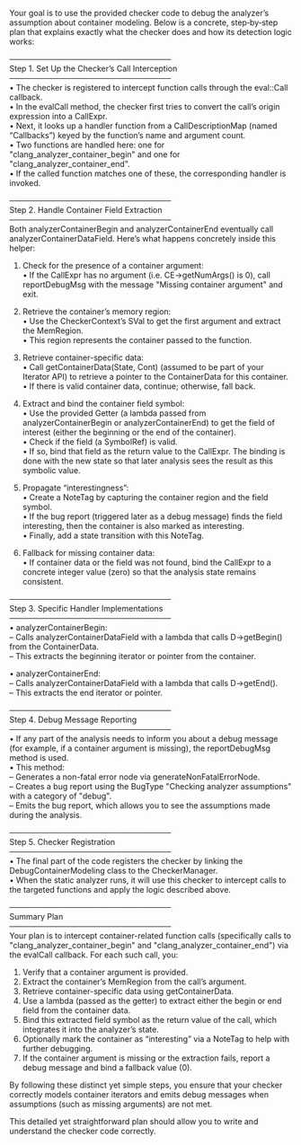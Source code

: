 Your goal is to use the provided checker code to debug the analyzer’s assumption about container modeling. Below is a concrete, step‐by‐step plan that explains exactly what the checker does and how its detection logic works:

─────────────────────────────  
Step 1. Set Up the Checker’s Call Interception  
─────────────────────────────  
• The checker is registered to intercept function calls through the eval::Call callback.  
• In the evalCall method, the checker first tries to convert the call’s origin expression into a CallExpr.  
• Next, it looks up a handler function from a CallDescriptionMap (named “Callbacks”) keyed by the function’s name and argument count.  
• Two functions are handled here: one for "clang_analyzer_container_begin" and one for "clang_analyzer_container_end".  
• If the called function matches one of these, the corresponding handler is invoked.

─────────────────────────────  
Step 2. Handle Container Field Extraction  
─────────────────────────────  
Both analyzerContainerBegin and analyzerContainerEnd eventually call analyzerContainerDataField. Here’s what happens concretely inside this helper:

1. Check for the presence of a container argument:  
   • If the CallExpr has no argument (i.e. CE->getNumArgs() is 0), call reportDebugMsg with the message "Missing container argument" and exit.

2. Retrieve the container’s memory region:  
   • Use the CheckerContext’s SVal to get the first argument and extract the MemRegion.  
   • This region represents the container passed to the function.

3. Retrieve container-specific data:  
   • Call getContainerData(State, Cont) (assumed to be part of your Iterator API) to retrieve a pointer to the ContainerData for this container.  
   • If there is valid container data, continue; otherwise, fall back.

4. Extract and bind the container field symbol:  
   • Use the provided Getter (a lambda passed from analyzerContainerBegin or analyzerContainerEnd) to get the field of interest (either the beginning or the end of the container).  
   • Check if the field (a SymbolRef) is valid.  
   • If so, bind that field as the return value to the CallExpr. The binding is done with the new state so that later analysis sees the result as this symbolic value.

5. Propagate “interestingness”:  
   • Create a NoteTag by capturing the container region and the field symbol.  
   • If the bug report (triggered later as a debug message) finds the field interesting, then the container is also marked as interesting.  
   • Finally, add a state transition with this NoteTag.

6. Fallback for missing container data:  
   • If container data or the field was not found, bind the CallExpr to a concrete integer value (zero) so that the analysis state remains consistent.

─────────────────────────────  
Step 3. Specific Handler Implementations  
─────────────────────────────  
• analyzerContainerBegin:  
  – Calls analyzerContainerDataField with a lambda that calls D->getBegin() from the ContainerData.  
  – This extracts the beginning iterator or pointer from the container.

• analyzerContainerEnd:  
  – Calls analyzerContainerDataField with a lambda that calls D->getEnd().  
  – This extracts the end iterator or pointer.

─────────────────────────────  
Step 4. Debug Message Reporting  
─────────────────────────────  
• If any part of the analysis needs to inform you about a debug message (for example, if a container argument is missing), the reportDebugMsg method is used.  
• This method:  
  – Generates a non-fatal error node via generateNonFatalErrorNode.  
  – Creates a bug report using the BugType "Checking analyzer assumptions" with a category of "debug".  
  – Emits the bug report, which allows you to see the assumptions made during the analysis.

─────────────────────────────  
Step 5. Checker Registration  
─────────────────────────────  
• The final part of the code registers the checker by linking the DebugContainerModeling class to the CheckerManager.  
• When the static analyzer runs, it will use this checker to intercept calls to the targeted functions and apply the logic described above.

─────────────────────────────  
Summary Plan  
─────────────────────────────  
Your plan is to intercept container-related function calls (specifically calls to "clang_analyzer_container_begin" and "clang_analyzer_container_end") via the evalCall callback. For each such call, you:

1. Verify that a container argument is provided.  
2. Extract the container’s MemRegion from the call’s argument.  
3. Retrieve container-specific data using getContainerData.  
4. Use a lambda (passed as the getter) to extract either the begin or end field from the container data.  
5. Bind this extracted field symbol as the return value of the call, which integrates it into the analyzer’s state.  
6. Optionally mark the container as “interesting” via a NoteTag to help with further debugging.  
7. If the container argument is missing or the extraction fails, report a debug message and bind a fallback value (0).

By following these distinct yet simple steps, you ensure that your checker correctly models container iterators and emits debug messages when assumptions (such as missing arguments) are not met.

This detailed yet straightforward plan should allow you to write and understand the checker code correctly.